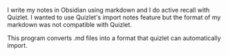 I write my notes in Obsidian using markdown and I do active recall with Quizlet. I wanted to use Quizlet's import notes feature but the format of my markdown was not compatible with Quizlet.

This program converts .md files into a format that quizlet can automatically import. 
